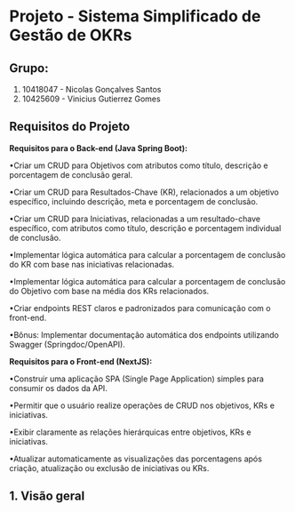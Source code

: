 # Projeto - Sistema Simplificado de Gestão de OKRs

## Grupo:

1. 10418047 - Nicolas Gonçalves Santos
2. 10425609 - Vinicius Gutierrez Gomes
   
## Requisitos do Projeto 

**Requisitos para o Back-end (Java Spring Boot):**

   •Criar um CRUD para Objetivos com atributos como título, descrição e porcentagem de conclusão geral.
   
   •Criar um CRUD para Resultados-Chave (KR), relacionados a um objetivo específico, incluindo descrição, meta e porcentagem de conclusão.
   
   •Criar um CRUD para Iniciativas, relacionadas a um resultado-chave específico, com atributos como título, descrição e porcentagem individual de conclusão.
   
   •Implementar lógica automática para calcular a porcentagem de conclusão do KR com base nas iniciativas relacionadas.
   
   •Implementar lógica automática para calcular a porcentagem de conclusão do Objetivo com base na média dos KRs relacionados.
   
   •Criar endpoints REST claros e padronizados para comunicação com o front-end.

•Bônus: Implementar documentação automática dos endpoints utilizando Swagger (Springdoc/OpenAPI).

**Requisitos para o Front-end (NextJS):**

   •Construir uma aplicação SPA (Single Page Application) simples para consumir os dados da API.
   
   •Permitir que o usuário realize operações de CRUD nos objetivos, KRs e iniciativas.
   
   •Exibir claramente as relações hierárquicas entre objetivos, KRs e iniciativas.
   
   •Atualizar automaticamente as visualizações das porcentagens após criação, atualização ou exclusão de iniciativas ou KRs.

   
## 1. Visão geral
<!-- Descreva rapidamente o domínio escolhido, por que foi selecionado e o que o CRUD faz. -->


